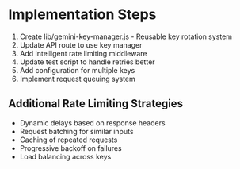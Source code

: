 # Implementation Steps

1. Create lib/gemini-key-manager.js - Reusable key rotation system
2. Update API route to use key manager
3. Add intelligent rate limiting middleware
4. Update test script to handle retries better
5. Add configuration for multiple keys
6. Implement request queuing system

## Additional Rate Limiting Strategies
- Dynamic delays based on response headers
- Request batching for similar inputs
- Caching of repeated requests
- Progressive backoff on failures
- Load balancing across keys